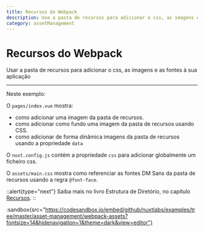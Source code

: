 ```yaml
---
title: Recursos do Webpack
description: Use a pasta de recursos para adicionar o css, as imagens e as fontes à sua aplicação
category: assetManagement
---
```


# Recursos do Webpack

Usar a pasta de recursos para adicionar o css, as imagens e as fontes à sua aplicação

---

Neste exemplo:

O `pages/index.vue` mostra:

- como adicionar uma imagem da pasta de recursos.
- como adicionar como fundo uma imagem da pasta de recursos usando CSS.
- como adicionar de forma dinâmica imagens da pasta de recursos usando a propriedade `data`

O `nuxt.config.js` contém a propriedade `css` para adicionar globalmente um ficheiro css.

O `assets/main.css` mostra como referenciar as fontes DM Sans da pasta de recursos usando a regra `@font-face`.

::alert{type="next"}
Saiba mais no livro Estrutura de Diretório, no capítulo [Recursos](/docs/directory-structure/assets).
::

:sandbox{src="https://codesandbox.io/embed/github/nuxtlabs/examples/tree/master/asset-management/webpack-assets?fontsize=14&hidenavigation=1&theme=dark&view=editor"}
